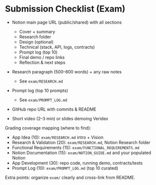 # Submission Checklist (Exam)

- Notion main page URL (public/shared) with all sections
  - Cover + summary
  - Research folder
  - Design (optional)
  - Technical (stack, API, logs, contracts)
  - Prompt log (top 10)
  - Final demo / repo links
  - Reflection & next steps

- Research paragraph (500–800 words) + any raw notes
  - See `exam/RESEARCH.md`

- Prompt log (top 10 prompts)
  - See `exam/PROMPT_LOG.md`

- GitHub repo URL with commits & README

- Short video (2–3 min) or slides demoing Veridex

Grading coverage mapping (where to find):
- App Idea (10): `exam/RESEARCH.md` intro + Vision
- Research & Validation (20): `exam/RESEARCH.md`, Notion Research folder
- Functional Requirements (15): `exam/FUNCTIONAL_REQUIREMENTS.md`
- Notion Documentation (15): `exam/NOTION_GUIDE.md` and your populated Notion
- App Development (30): repo code, running demo, contracts/tests
- Prompt Log (10): `exam/PROMPT_LOG.md` (top 10 curated)

Extra points: organize `exam/` clearly and cross-link from README.
